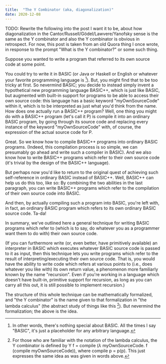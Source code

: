 ```yaml
---
title:  "The Y Combinator (aka, diagonalization)"
date: 2020-12-08
---
```

TODO: Rewrite the following into the post I want it to be, about how diagonalization in the Cantor/Russell/Gödel/Lawvere/Yanofsky sense is the same as the Y combinator and also the Y combinator is obvious in retrospect. For now, this post is taken from an old Quora thing I once wrote, in response to the prompt "What is the Y combinator?" or some such thing.

Suppose you wanted to write a program that referred to its own source code at some point.

You could try to write it in BASIC (or Java or Haskell or English or whatever your favorite programming language is [^FavoriteLanguage]). But, you might find that to be too tricky at first. So nevermind BASIC; you decide to instead simply invent a hypothetical new programming language BASIC++, which is just like BASIC, but augmented with built-in support for programs to be able to access their own source code: this language has a basic keyword "myOwnSourceCode" within it, which is to be interpreted as just what you'd think from the name.
How does one actually run a BASIC++ program? Well, one thing you might do with a BASIC++ program (let's call it P) is compile it into an ordinary BASIC program, by going through its source code and replacing every instance of the keyword "myOwnSourceCode" with, of course, the expression of the actual source code for P.

Great. So we know how to compile BASIC++ programs into ordinary BASIC programs. (Indeed, this compilation process is so simple, we can presumably go ahead and write such a compiler in BASIC). And we also know how to write BASIC++ programs which refer to their own source code (it's trivial by the design of the BASIC++ language).

But perhaps now you'd like to return to the original quest of achieving such self-reference in ordinary BASIC instead of BASIC++. Well, BASIC++ can help us do this too, like so: By combining the two abilities in the last paragraph, you can write BASIC++ programs which refer to the compilation of their own source code into BASIC.

And then, by actually compiling such a program into BASIC, you're left with, in fact, an ordinary BASIC program which refers to its own ordinary BASIC source code. Ta-da!

In summary, we've outlined here a general technique for writing BASIC programs which refer to (which is to say, do whatever you as a programmer want them to do with) their own source code.

(If you can furthermore write (or, even better, have primitively available) an interpreter in BASIC which executes whatever BASIC source code is passed to it as input, then this technique lets you write programs which refer to the result of interpreting/executing their own source code. That is, you would have the ability to write code which refers at various points to (i.e., does whatever you like with) its own return value, a phenomenon more familiarly known by the name "recursion". Even if you're working in a language which doesn't have built-in, primitive support for recursion, as long as you can carry all this out, it is still possible to implement recursion.)

The structure of this whole technique can be mathematically formalized, and "the Y combinator" is the name given to that formalization in "the lambda calculus" (the abstract study of things like this [^YLambda]). But nevermind the formalization; the above is the idea.

[^FavoriteLanguage]: In other words, there's nothing special about BASIC. All the times I say "BASIC", it's just a placeholder for any arbitrary language.

[^YLambda]: For those who are familiar with the notation of the lambda calculus, the Y combinator is defined by Y f = compile ($\lambda$ myOwnSourceCode. f (compile myOwnSourceCode)), where compile p = p(p). This just expresses the same idea as was given in words above.